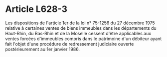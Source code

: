 # Article L628-3

Les dispositions de l'article 1er de la loi n° 75-1256 du 27 décembre 1975 relative à certaines ventes de biens immeubles dans les départements du Haut-Rhin, du Bas-Rhin et de la Moselle cessent d'être applicables aux ventes forcées d'immeubles compris dans le patrimoine d'un débiteur ayant fait l'objet d'une procédure de redressement judiciaire ouverte postérieurement au 1er janvier 1986.